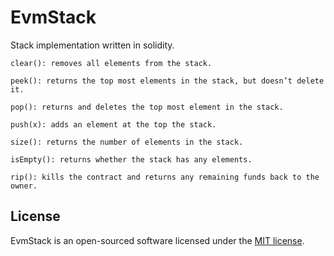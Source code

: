 # EvmStack

Stack implementation written in solidity.

```
clear(): removes all elements from the stack.

peek(): returns the top most elements in the stack, but doesn’t delete it.

pop(): returns and deletes the top most element in the stack.

push(x): adds an element at the top the stack.

size(): returns the number of elements in the stack.

isEmpty(): returns whether the stack has any elements.

rip(): kills the contract and returns any remaining funds back to the owner.

```

## License

EvmStack is an open-sourced software licensed under the [MIT license](https://opensource.org/licenses/MIT).